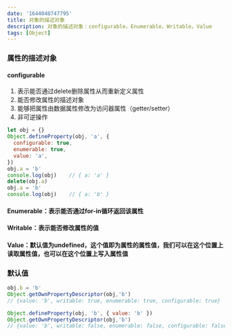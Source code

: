 ```yaml
---
date: '1644048747795'
title: 对象的描述对象
description: 对象的描述对象：configurable，Enumerable，Writable，Value
tags: [Object]
---
```

### 属性的描述对象
#### configurable
1. 表示能否通过delete删除属性从而重新定义属性
2. 能否修改属性的描述对象
3. 能够把属性由数据属性修改为访问器属性（getter/setter）
4. 非可逆操作
```javascript
let obj = {}
Object.defineProperty(obj, 'a', {
  configurable: true,
  enumerable: true,
  value: 'a',
})
obj.a = 'b'
console.log(obj)	// { a: 'a' }
delete(obj.a)
obj.a = 'b'
console.log(obj)	// { a: 'b' }
```

#### Enumerable：表示能否通过for-in循环返回该属性
#### Writable：表示能否修改属性的值
#### Value：默认值为undefined，这个值即为属性的属性值，我们可以在这个位置上读取属性值，也可以在这个位置上写入属性值

### 默认值
```javascript
obj.b = 'b'
Object.getOwnPropertyDescriptor(obj,'b')
// {value: 'b', writable: true, enumerable: true, configurable: true}
```
```javascript
Object.defineProperty(obj, 'b', { value: 'b' })
Object.getOwnPropertyDescriptor(obj,'b')
// {value: 'b', writable: false, enumerable: false, configurable: false}
```
